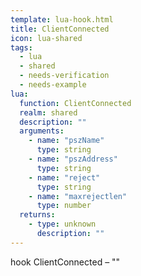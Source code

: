 ```yaml
---
template: lua-hook.html
title: ClientConnected
icon: lua-shared
tags:
  - lua
  - shared
  - needs-verification
  - needs-example
lua:
  function: ClientConnected
  realm: shared
  description: ""
  arguments:
    - name: "pszName"
      type: string
    - name: "pszAddress"
      type: string
    - name: "reject"
      type: string
    - name: "maxrejectlen"
      type: number
  returns:
    - type: unknown
      description: ""
---
```


<div class="lua__search__keywords">
hook ClientConnected &#x2013; ""
</div>
